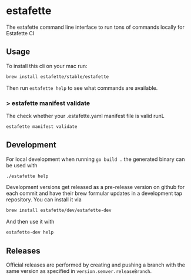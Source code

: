 # estafette

The estafette command line interface to run tons of commands locally for Estafette CI

## Usage

To install this cli on your mac run:

```bash
brew install estafette/stable/estafette
```

Then run `estafette help` to see what commands are available.

### > estafette manifest validate

The check whether your .estafette.yaml manifest file is valid runL

```bash
estafette manifest validate
```

## Development

For local development when running `go build .` the generated binary can be used with

```bash
./estafette help
```

Development versions get released as a pre-release version on github for each commit and have their brew formular updates in a development tap repository. You can install it via

```bash
brew install estafette/dev/estafette-dev
```

And then use it with

```bash
estafette-dev help
```

## Releases

Official releases are performed by creating and pushing a branch with the same version as specified in `version.semver.releaseBranch`.